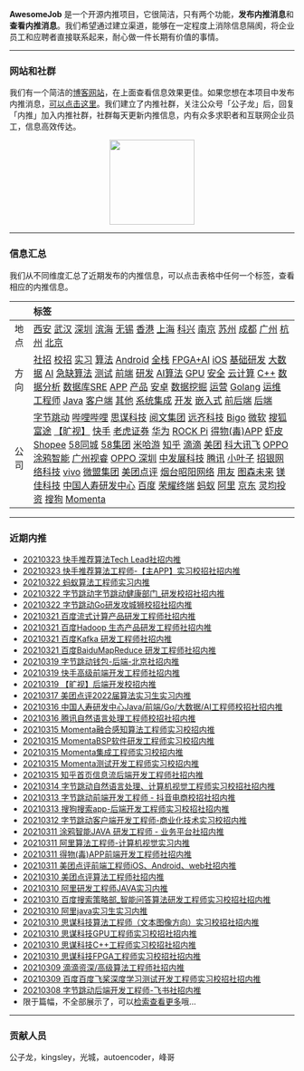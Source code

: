 
 

**AwesomeJob** 是一个开源内推项目，它很简洁，只有两个功能，**发布内推消息**和**查看内推消息**。我们希望通过建立渠道，能够在一定程度上消除信息隔阂，将企业员工和应聘者直接联系起来，耐心做一件长期有价值的事情。

---

### 网站和社群

我们有一个简洁的[博客网站](https://awesomejob.gitee.io/)，在上面查看信息效果更佳。如果您想在本项目中发布内推消息，[可以点击这里](https://wj.qq.com/s2/8043669/40c0)。我们建立了内推社群，关注公众号「公子龙」后，回复「内推」加入内推社群，社群每天更新内推信息，内有众多求职者和互联网企业员工，信息高效传达。

<div align=center><img src="https://img-blog.csdnimg.cn/20210306220847278.jpg?x-oss-process=type_ZmFuZ3poZW5naGVpdGk,shadow_10,text_aHR0cHM6Ly9ibG9nLmNzZG4ubmV0L0RvSmludGlhbg==,size_16,color_FFFFFF,t_70#pic_center" width="150"/></div>


--- 
### 信息汇总

我们从不同维度汇总了近期发布的内推信息，可以点击表格中任何一个标签，查看相应的内推信息。

||标签|
|:---:|:---|
|地点|[西安](https://awesomejob.gitee.io/tags/西安)  [武汉](https://awesomejob.gitee.io/tags/武汉)  [深圳](https://awesomejob.gitee.io/tags/深圳)  [滨海](https://awesomejob.gitee.io/tags/滨海)  [无锡](https://awesomejob.gitee.io/tags/无锡)  [香港](https://awesomejob.gitee.io/tags/香港)  [上海](https://awesomejob.gitee.io/tags/上海)  [科兴](https://awesomejob.gitee.io/tags/科兴)  [南京](https://awesomejob.gitee.io/tags/南京)  [苏州](https://awesomejob.gitee.io/tags/苏州)  [成都](https://awesomejob.gitee.io/tags/成都)  [广州](https://awesomejob.gitee.io/tags/广州)  [杭州](https://awesomejob.gitee.io/tags/杭州)  [北京](https://awesomejob.gitee.io/tags/北京)|
|方向|[社招](https://awesomejob.gitee.io/series/社招)  [校招](https://awesomejob.gitee.io/series/校招)  [实习](https://awesomejob.gitee.io/series/实习)	[算法](https://awesomejob.gitee.io/categories/算法)  [Android](https://awesomejob.gitee.io/categories/android)  [全栈](https://awesomejob.gitee.io/categories/全栈)  [FPGA+AI](https://awesomejob.gitee.io/categories/fpga+ai)  [iOS](https://awesomejob.gitee.io/categories/ios)  [基础研发](https://awesomejob.gitee.io/categories/基础研发)  [大数据](https://awesomejob.gitee.io/categories/大数据)  [AI](https://awesomejob.gitee.io/categories/ai)  [急缺算法](https://awesomejob.gitee.io/categories/急缺算法)  [测试](https://awesomejob.gitee.io/categories/测试)  [前端](https://awesomejob.gitee.io/categories/前端)  [研发](https://awesomejob.gitee.io/categories/研发)  [AI算法](https://awesomejob.gitee.io/categories/ai算法)  [GPU](https://awesomejob.gitee.io/categories/gpu)  [安全](https://awesomejob.gitee.io/categories/安全)  [云计算](https://awesomejob.gitee.io/categories/云计算)  [C++](https://awesomejob.gitee.io/categories/c++)  [数据分析](https://awesomejob.gitee.io/categories/数据分析)  [数据库SRE](https://awesomejob.gitee.io/categories/数据库sre)  [APP](https://awesomejob.gitee.io/categories/app)  [产品](https://awesomejob.gitee.io/categories/产品)  [安卓](https://awesomejob.gitee.io/categories/安卓)  [数据挖掘](https://awesomejob.gitee.io/categories/数据挖掘)  [运营](https://awesomejob.gitee.io/categories/运营)  [Golang](https://awesomejob.gitee.io/categories/golang)  [运维工程师](https://awesomejob.gitee.io/categories/运维工程师)  [Java](https://awesomejob.gitee.io/categories/java)  [客户端](https://awesomejob.gitee.io/categories/客户端)  [其他](https://awesomejob.gitee.io/categories/其他)  [系统集成](https://awesomejob.gitee.io/categories/系统集成)  [开发](https://awesomejob.gitee.io/categories/开发)  [嵌入式](https://awesomejob.gitee.io/categories/嵌入式)  [前后端](https://awesomejob.gitee.io/categories/前后端)  [后端](https://awesomejob.gitee.io/categories/后端)|
|公司|[字节跳动](https://awesomejob.gitee.io/tags/字节跳动)  [哔哩哔哩](https://awesomejob.gitee.io/tags/哔哩哔哩)  [思谋科技](https://awesomejob.gitee.io/tags/思谋科技)  [阅文集团](https://awesomejob.gitee.io/tags/阅文集团)  [远齐科技](https://awesomejob.gitee.io/tags/远齐科技)  [Bigo](https://awesomejob.gitee.io/tags/bigo)  [微软](https://awesomejob.gitee.io/tags/微软)  [搜狐](https://awesomejob.gitee.io/tags/搜狐)  [富途](https://awesomejob.gitee.io/tags/富途)  [【旷视】](https://awesomejob.gitee.io/tags/【旷视】)  [快手](https://awesomejob.gitee.io/tags/快手)  [老虎证券](https://awesomejob.gitee.io/tags/老虎证券)  [华为](https://awesomejob.gitee.io/tags/华为)  [ROCK Pi](https://awesomejob.gitee.io/tags/rock-pi)  [得物(毒)APP](https://awesomejob.gitee.io/tags/得物(毒)app)  [虾皮Shopee](https://awesomejob.gitee.io/tags/虾皮shopee)  [58同城](https://awesomejob.gitee.io/tags/58同城)  [58集团](https://awesomejob.gitee.io/tags/58集团)  [米哈游](https://awesomejob.gitee.io/tags/米哈游)  [知乎](https://awesomejob.gitee.io/tags/知乎)  [滴滴](https://awesomejob.gitee.io/tags/滴滴)  [美团](https://awesomejob.gitee.io/tags/美团)  [科大讯飞](https://awesomejob.gitee.io/tags/科大讯飞)  [OPPO](https://awesomejob.gitee.io/tags/oppo)  [涂鸦智能](https://awesomejob.gitee.io/tags/涂鸦智能)  [广州视睿](https://awesomejob.gitee.io/tags/广州视睿)  [OPPO 深圳](https://awesomejob.gitee.io/tags/oppo-深圳)  [中发展科技](https://awesomejob.gitee.io/tags/中发展科技)  [腾讯](https://awesomejob.gitee.io/tags/腾讯)  [小叶子](https://awesomejob.gitee.io/tags/小叶子)  [招银网络科技](https://awesomejob.gitee.io/tags/招银网络科技)  [vivo](https://awesomejob.gitee.io/tags/vivo)  [微盟集团](https://awesomejob.gitee.io/tags/微盟集团)  [美团点评](https://awesomejob.gitee.io/tags/美团点评)  [烟台昭阳网络](https://awesomejob.gitee.io/tags/烟台昭阳网络)  [用友](https://awesomejob.gitee.io/tags/用友)  [图森未来](https://awesomejob.gitee.io/tags/图森未来)  [镁佳科技](https://awesomejob.gitee.io/tags/镁佳科技)  [中国人寿研发中心](https://awesomejob.gitee.io/tags/中国人寿研发中心)  [百度](https://awesomejob.gitee.io/tags/百度)  [荣耀终端](https://awesomejob.gitee.io/tags/荣耀终端)  [蚂蚁](https://awesomejob.gitee.io/tags/蚂蚁)  [阿里](https://awesomejob.gitee.io/tags/阿里)  [京东](https://awesomejob.gitee.io/tags/京东)  [灵均投资](https://awesomejob.gitee.io/tags/灵均投资)  [搜狗](https://awesomejob.gitee.io/tags/搜狗)  [Momenta](https://awesomejob.gitee.io/tags/momenta)|
--- 

### 近期内推 
- [20210323  快手推荐算法Tech Lead社招内推](https://awesomejob.gitee.io/posts/jobs/job_143)
- [20210323  快手推荐算法工程师-【主APP】实习校招社招内推](https://awesomejob.gitee.io/posts/jobs/job_142)
- [20210322  蚂蚁算法工程师实习内推](https://awesomejob.gitee.io/posts/jobs/job_141)
- [20210322  字节跳动字节跳动健康部门_研发校招社招内推](https://awesomejob.gitee.io/posts/jobs/job_140)
- [20210322  字节跳动Go研发攻城狮校招社招内推](https://awesomejob.gitee.io/posts/jobs/job_139)
- [20210321  百度流式计算产品研发工程师社招内推](https://awesomejob.gitee.io/posts/jobs/job_138)
- [20210321  百度Hadoop 生态产品研发工程师社招内推](https://awesomejob.gitee.io/posts/jobs/job_137)
- [20210321  百度Kafka 研发工程师社招内推](https://awesomejob.gitee.io/posts/jobs/job_136)
- [20210321  百度BaiduMapReduce 研发工程师社招内推](https://awesomejob.gitee.io/posts/jobs/job_135)
- [20210319  字节跳动钱包-后端-北京社招内推](https://awesomejob.gitee.io/posts/jobs/job_134)
- [20210319  快手高级前端开发工程师社招内推](https://awesomejob.gitee.io/posts/jobs/job_133)
- [20210319  【旷视】后端开发校招内推](https://awesomejob.gitee.io/posts/jobs/job_132)
- [20210317  美团点评2022届算法实习生实习内推](https://awesomejob.gitee.io/posts/jobs/job_131)
- [20210316  中国人寿研发中心Java/前端/Go/大数据/AI工程师校招社招内推](https://awesomejob.gitee.io/posts/jobs/job_130)
- [20210316  腾讯自然语言处理工程师校招社招内推](https://awesomejob.gitee.io/posts/jobs/job_129)
- [20210315  Momenta融合感知算法工程师实习校招内推](https://awesomejob.gitee.io/posts/jobs/job_128)
- [20210315  MomentaBSP软件研发工程师实习校招内推](https://awesomejob.gitee.io/posts/jobs/job_127)
- [20210315  Momenta集成工程师实习校招内推](https://awesomejob.gitee.io/posts/jobs/job_126)
- [20210315  Momenta测试开发工程师实习校招内推](https://awesomejob.gitee.io/posts/jobs/job_125)
- [20210315  知乎首页信息流后端开发工程师社招内推](https://awesomejob.gitee.io/posts/jobs/job_124)
- [20210314  字节跳动自然语言处理、计算机视觉工程师实习校招社招内推](https://awesomejob.gitee.io/posts/jobs/job_123)
- [20210313  字节跳动前端开发工程师 - 抖音电商校招社招内推](https://awesomejob.gitee.io/posts/jobs/job_122)
- [20210313  搜狗搜索app-后端开发工程师实习校招社招内推](https://awesomejob.gitee.io/posts/jobs/job_121)
- [20210312  字节跳动客户端开发工程师-商业化技术实习校招内推](https://awesomejob.gitee.io/posts/jobs/job_120)
- [20210311  涂鸦智能JAVA 研发工程师 - 业务平台社招内推](https://awesomejob.gitee.io/posts/jobs/job_119)
- [20210311  阿里算法工程师-计算机视觉实习内推](https://awesomejob.gitee.io/posts/jobs/job_118)
- [20210311  得物(毒)APP前端开发工程师社招内推](https://awesomejob.gitee.io/posts/jobs/job_117)
- [20210311  美团点评前端工程师iOS、Android、web社招内推](https://awesomejob.gitee.io/posts/jobs/job_116)
- [20210310  美团点评算法工程师社招内推](https://awesomejob.gitee.io/posts/jobs/job_115)
- [20210310  阿里研发工程师JAVA实习内推](https://awesomejob.gitee.io/posts/jobs/job_114)
- [20210310  百度搜索策略部_智能问答算法研发工程师实习校招社招内推](https://awesomejob.gitee.io/posts/jobs/job_113)
- [20210310  阿里java实习生实习内推](https://awesomejob.gitee.io/posts/jobs/job_112)
- [20210310  思谋科技算法工程师（文本图像方向）实习校招社招内推](https://awesomejob.gitee.io/posts/jobs/job_111)
- [20210310  思谋科技GPU工程师实习校招社招内推](https://awesomejob.gitee.io/posts/jobs/job_110)
- [20210310  思谋科技C++工程师实习校招社招内推](https://awesomejob.gitee.io/posts/jobs/job_109)
- [20210310  思谋科技FPGA工程师实习校招社招内推](https://awesomejob.gitee.io/posts/jobs/job_108)
- [20210309  滴滴资深/高级算法工程师社招内推](https://awesomejob.gitee.io/posts/jobs/job_107)
- [20210309  百度百度飞桨深度学习测试开发工程师实习校招社招内推](https://awesomejob.gitee.io/posts/jobs/job_106)
- [20210308  字节跳动后端开发工程师-飞书社招内推](https://awesomejob.gitee.io/posts/jobs/job_105)
- 限于篇幅，不全部展示了，可以[检索查看更多](https://awesomejob.gitee.io/)哦...
--- 
### 贡献人员
公子龙，kingsley，光城，autoencoder，峰哥